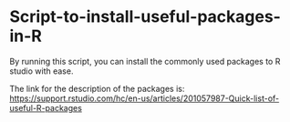 # Script-to-install-useful-packages-in-R

By running this script, you can install the commonly used packages to R studio with ease.

The link for the description of the packages is:
  https://support.rstudio.com/hc/en-us/articles/201057987-Quick-list-of-useful-R-packages
  
  
